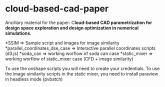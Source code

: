 # cloud-based-cad-paper
Ancillary material for the paper: C**loud-based CAD parametrization for design space exploration and design optimization in numerical simulations.**



*SSIM => Sample script and images for image similarity
*parallel_coordinates_dse_case => Interactive parallel coordinates scripts (d3.js)
*soda_can => working worflow of soda can case
*static_mixer => working worflow of static_mixer case (CFD + image similarity)



To use the onshape scripts you will need to create your credentials.
To use the image similarity scripts in the static mixer, you need to install paraview in headless mode (pvbatch)
